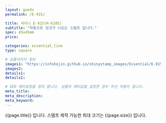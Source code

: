 ```yaml
---
layout: goods
permalink: /E-915/

title: 샤이니 E-915(H-6105)
subtitle: "자동으로 잉크가 나오는 스템프 입니다."
spec: 45x45mm
price: 

categories: essential_line
type: square

# 상품이미지 정보
images1: "https://infohojin.github.io/shinystamp_images/Essential/E-915/E-915_1.jpg"
images2:
details1:
details2:    

# SEO 메타설정을 정의 합니다. 상품의 메타값을 설정한 경우 우선 적용이 됩니다.
meta_title: 
meta_description:
meta_keyword:
---
```


{{page.title}} 입니다. 스템프 제작 가능한 최대 크기는 {{page.size}} 입니다.